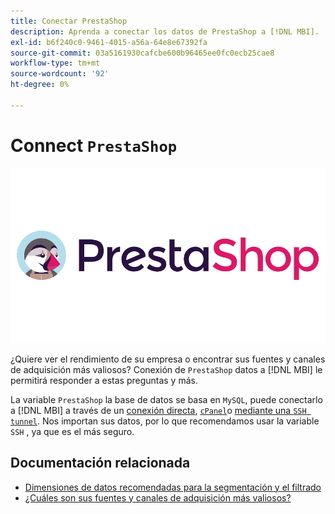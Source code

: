 ```yaml
---
title: Conectar PrestaShop
description: Aprenda a conectar los datos de PrestaShop a [!DNL MBI].
exl-id: b6f240c0-9461-4015-a56a-64e8e67392fa
source-git-commit: 03a5161930cafcbe600b96465ee0fc0ecb25cae8
workflow-type: tm+mt
source-wordcount: '92'
ht-degree: 0%

---
```


# Connect `PrestaShop`

![](../../../assets/Prestashop-logo.png)

¿Quiere ver el rendimiento de su empresa o encontrar sus fuentes y canales de adquisición más valiosos? Conexión de `PrestaShop` datos a [!DNL MBI] le permitirá responder a estas preguntas y más.

La variable `PrestaShop` la base de datos se basa en `MySQL`, puede conectarlo a [!DNL MBI] a través de un [conexión directa](../integrations/mysql-via-a-direct-connection.md), [`cPanel`](../integrations/mysql-via-cpanel.md)o [mediante una `SSH tunnel`](../integrations/mysql-via-ssh-tunnel.md). Nos importan sus datos, por lo que recomendamos usar la variable `SSH` , ya que es el más seguro.

## Documentación relacionada

* [Dimensiones de datos recomendadas para la segmentación y el filtrado](../../../best-practices/segment-filter.md)
* [¿Cuáles son sus fuentes y canales de adquisición más valiosos?](../../analysis/most-value-source-channel.md)
